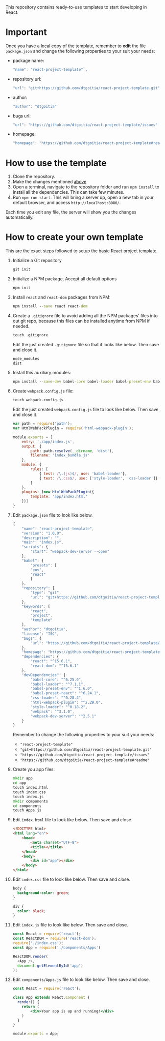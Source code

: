 This repository contains ready-to-use templates to start developing in React.

# Important

Once you have a local copy of the template, remember to **edit** the file `package.json` and change the following properties to your suit your needs:
* package name:
    ```js
    "name": "react-project-template"`,
    ```
* repository url:
    ```js
    "url": "git+https://github.com/dtgoitia/react-project-template.git"
    ```
* author:
    ```js
    "author": "dtgoitia"
    ```
* bugs url:
    ```js
    "url": "https://github.com/dtgoitia/react-project-template/issues"
    ```
* homepage:
    ```js
    "homepage": "https://github.com/dtgoitia/react-project-template#readme"
    ```

# How to use the template

1. Clone the repository.
2. Make the changes mentioned [above](#important).
3. Open a terminal, navigate to the repository folder and run `npm install` to install all the dependencies. This can take few minutes.
4. Run `npm run start`. This will bring a server up, open a new tab in your default browser, and access `http://localhost:8080/`.

Each time you edit any file, the server will show you the changes automatically.

# How to create your own template

This are the exact steps followed to setup the basic React project template.

1. Initialize a Git repository

    ```cmd
    git init
    ```
2. Initialize a NPM package. Accept all default options
    ```cmd
    npm init
    ```
3. Install `react` and `react-dom` packages from NPM:
    ```cmd
    npm install --save react react-dom
    ```
4. Create a `.gitignore` file to avoid adding all the NPM packages' files into out git repo, because this files can be installed anytime from NPM if needed.
    ```cmd
    touch .gitignore
    ```
    Edit the just created `.gitignore` file so that it looks like below. Then save and close it.
    ```txt
    node_modules
    dist
    ```
5. Install this auxiliary modules:
    ```cmd
    npm install --save-dev babel-core babel-loader babel-preset-env babel-preset-react css-loader style-loader html-webpack-plugin webpack webpack-dev-server
    ```
6. Create `webpack.config.js` file:
    ```cmd
    touch webpack.config.js
    ```
    Edit the just created `webpack.config.js` file  to look like below. Then save and close it.
    ```js
    var path = require('path');
    var HtmlWebPackPlugin = require('html-webpack-plugin');

    module.exports = {
        entry: './app/index.js',
        output: {
            path: path.resolve(__dirname, 'dist'),
            filename: 'index_bundle.js'
        },
        module: {
            rules: [
                { test: /\.(js)$/, use: 'babel-loader'},
                { test: /\.css$/, use: ['style-loader', 'css-loader']}
            ]
        },
        plugins: [new HtmlWebPackPlugin({
            template: 'app/index.html'
        })]
    }
    ```
7. Edit `package.json` file to look like below.
    ```js
    {
        "name": "react-project-template",
        "version": "1.0.0",
        "description": "",
        "main": "index.js",
        "scripts": {
            "start": "webpack-dev-server --open"
        },
        "babel": {
            "presets": [
            "env",
            "react"
            ]
        },
        "repository": {
            "type": "git",
            "url": "git+https://github.com/dtgoitia/react-project-template.git"
        },
        "keywords": [
            "react",
            "project",
            "template"
        ],
        "author": "dtgoitia",
        "license": "ISC",
        "bugs": {
            "url": "https://github.com/dtgoitia/react-project-template/issues"
        },
        "homepage": "https://github.com/dtgoitia/react-project-template#readme",
        "dependencies": {
            "react": "^15.6.1",
            "react-dom": "^15.6.1"
        },
        "devDependencies": {
            "babel-core": "^6.25.0",
            "babel-loader": "^7.1.1",
            "babel-preset-env": "^1.6.0",
            "babel-preset-react": "^6.24.1",
            "css-loader": "^0.28.4",
            "html-webpack-plugin": "^2.29.0",
            "style-loader": "^0.18.2",
            "webpack": "^3.1.0",
            "webpack-dev-server": "^2.5.1"
        }
    }
    ```
    Remember to change the following properties to your suit your needs:
    * `"react-project-template"`
    * `"git+https://github.com/dtgoitia/react-project-template.git"`
    * `"https://github.com/dtgoitia/react-project-template/issues"`
    * `"https://github.com/dtgoitia/react-project-template#readme"`
8. Create you app files:
    ```cmd
    mkdir app
    cd app
    touch index.html
    touch index.css
    touch index.js
    mkdir components
    cd components
    touch Apps.js
    ```
9. Edit `index.html` file to look like below. Then save and close.
    ```html
    <!DOCTYPE html>
    <html lang="en">
        <head>
            <meta charset="UTF-8">
            <title></title>
        </head>
        <body>
            <div id="app"></div>
        </body>
    </html>
    ```
10. Edit `index.css` file to look like below. Then save and close.
    ```css
    body {
      background-color: green;
    }

    div {
      color: black;
    }
    ```
11. Edit `index.js` file to look like below. Then save and close.
    ```js
    const React = require('react');
    const ReactDOM = require('react-dom');
    require('./index.css');
    const App = require('./components/Apps')

    ReactDOM.render(
      <App />,
      document.getElementById('app')
    );
    ```
12. Edit `components/Apps.js` file to look like below. Then save and close.
    ```jsx
    const React = require('react');

    class App extends React.Component {
      render() {
        return (
            <div>Your app is up and running!</div>
        )
      }
    }

    module.exports = App;
    ```
